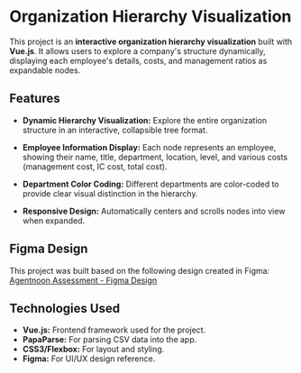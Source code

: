 # Organization Hierarchy Visualization

This project is an **interactive organization hierarchy visualization** built with **Vue.js**. It allows users to explore a company's structure dynamically, displaying each employee's details, costs, and management ratios as expandable nodes.

## Features

- **Dynamic Hierarchy Visualization:** 
  Explore the entire organization structure in an interactive, collapsible tree format.
  
- **Employee Information Display:**
  Each node represents an employee, showing their name, title, department, location, level, and various costs (management cost, IC cost, total cost).

- **Department Color Coding:**
  Different departments are color-coded to provide clear visual distinction in the hierarchy.

- **Responsive Design:** 
  Automatically centers and scrolls nodes into view when expanded.

## Figma Design

This project was built based on the following design created in Figma:  
[Agentnoon Assessment - Figma Design](https://www.figma.com/design/H3ZQmk2EEBLTmtTcpAgHIo/Agentnoon-Assessment?node-id=23-3131&t=3B6TIz6BEOk3brTd-1)

## Technologies Used

- **Vue.js:** Frontend framework used for the project.
- **PapaParse:** For parsing CSV data into the app.
- **CSS3/Flexbox:** For layout and styling.
- **Figma:** For UI/UX design reference.

